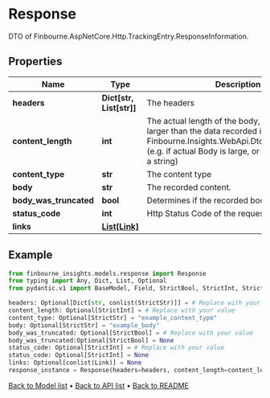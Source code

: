 # Response

DTO of Finbourne.AspNetCore.Http.TrackingEntry.ResponseInformation.
## Properties
Name | Type | Description | Notes
------------ | ------------- | ------------- | -------------
**headers** | **Dict[str, List[str]]** | The headers | [optional] 
**content_length** | **int** | The actual length of the body, which may be larger than the data recorded in Finbourne.Insights.WebApi.Dtos.Response.Body  (e.g. if actual Body is large, or not convertible to a string) | [optional] 
**content_type** | **str** | The content type | [optional] 
**body** | **str** | The recorded content. | [optional] 
**body_was_truncated** | **bool** | Determines if the recorded body was truncated. | [optional] 
**status_code** | **int** | Http Status Code of the request. | [optional] 
**links** | [**List[Link]**](Link.md) |  | [optional] 
## Example

```python
from finbourne_insights.models.response import Response
from typing import Any, Dict, List, Optional
from pydantic.v1 import BaseModel, Field, StrictBool, StrictInt, StrictStr, conlist

headers: Optional[Dict[str, conlist(StrictStr)]] = # Replace with your value
content_length: Optional[StrictInt] = # Replace with your value
content_type: Optional[StrictStr] = "example_content_type"
body: Optional[StrictStr] = "example_body"
body_was_truncated: Optional[StrictBool] = # Replace with your value
body_was_truncated:Optional[StrictBool] = None
status_code: Optional[StrictInt] = # Replace with your value
status_code: Optional[StrictInt] = None
links: Optional[conlist(Link)] = None
response_instance = Response(headers=headers, content_length=content_length, content_type=content_type, body=body, body_was_truncated=body_was_truncated, status_code=status_code, links=links)

```

[Back to Model list](../README.md#documentation-for-models) &#8226; [Back to API list](../README.md#documentation-for-api-endpoints) &#8226; [Back to README](../README.md)

